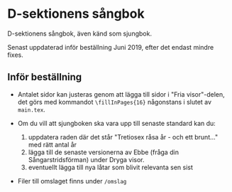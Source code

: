 # D-sektionens sångbok
D-sektionens sångbok, även känd som sjungbok.

Senast uppdaterad inför beställning Juni 2019, efter det endast mindre fixes.

## Inför beställning
* Antalet sidor kan justeras genom att lägga till sidor i "Fria visor"-delen, det görs med kommandot ```\fillInPages{16}``` någonstans i slutet av ```main.tex```.

* Om du vill att sjungboken ska vara upp till senaste standard kan du:
   1. uppdatera raden där det står "Tretiosex råsa år - och ett brunt..." med rätt antal år
   2. lägga till de senaste versionerna av Ebbe (fråga din Sångarstridsförman) under Dryga visor.
   3. eventuellt lägga till nya låtar som blivit relevanta sen sist

* Filer till omslaget finns under ```/omslag```
